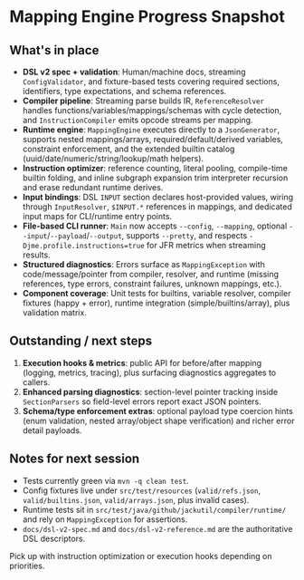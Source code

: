 # Mapping Engine Progress Snapshot

## What's in place
- **DSL v2 spec + validation**: Human/machine docs, streaming `ConfigValidator`, and fixture-based tests covering required sections, identifiers, type expectations, and schema references.
- **Compiler pipeline**: Streaming parse builds IR, `ReferenceResolver` handles functions/variables/mappings/schemas with cycle detection, and `InstructionCompiler` emits opcode streams per mapping.
- **Runtime engine**: `MappingEngine` executes directly to a `JsonGenerator`, supports nested mappings/arrays, required/default/derived variables, constraint enforcement, and the extended builtin catalog (uuid/date/numeric/string/lookup/math helpers).
- **Instruction optimizer**: reference counting, literal pooling, compile-time builtin folding, and inline subgraph expansion trim interpreter recursion and erase redundant runtime derives.
- **Input bindings**: DSL `INPUT` section declares host-provided values, wiring through `InputResolver`, `$INPUT.*` references in mappings, and dedicated input maps for CLI/runtime entry points.
- **File-based CLI runner**: `Main` now accepts `--config`, `--mapping`, optional `--input`/`--payload`/`--output`, supports `--pretty`, and respects `-Djme.profile.instructions=true` for JFR metrics when streaming results.
- **Structured diagnostics**: Errors surface as `MappingException` with code/message/pointer from compiler, resolver, and runtime (missing references, type errors, constraint failures, unknown mappings, etc.).
- **Component coverage**: Unit tests for builtins, variable resolver, compiler fixtures (happy + error), runtime integration (simple/builtins/array), plus validation matrix.

## Outstanding / next steps
1. **Execution hooks & metrics**: public API for before/after mapping (logging, metrics, tracing), plus surfacing diagnostics aggregates to callers.
2. **Enhanced parsing diagnostics**: section-level pointer tracking inside `SectionParsers` so field-level errors report exact JSON pointers.
3. **Schema/type enforcement extras**: optional payload type coercion hints (enum validation, nested array/object shape verification) and richer error detail payloads.

## Notes for next session
- Tests currently green via `mvn -q clean test`.
- Config fixtures live under `src/test/resources` (`valid/refs.json`, `valid/builtins.json`, `valid/arrays.json`, plus invalid cases).
- Runtime tests sit in `src/test/java/github/jackutil/compiler/runtime/` and rely on `MappingException` for assertions.
- `docs/dsl-v2-spec.md` and `docs/dsl-v2-reference.md` are the authoritative DSL descriptors.

Pick up with instruction optimization or execution hooks depending on priorities.


